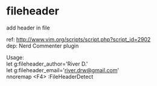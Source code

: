 # fileheader
add header in file

ref: http://www.vim.org/scripts/script.php?script_id=2902   
dep: Nerd Commenter plugin   

Usage:    
 let g:fileheader_author='River D.'    
 let g:fileheader_email='river.drw@gmail.com'    
 nnoremap  \<F4\>  :FileHeaderDetect<cr>    
 
